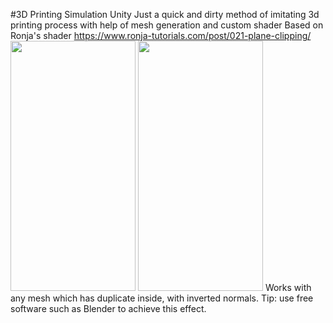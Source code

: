 #3D Printing Simulation Unity
Just a quick and dirty method of imitating 3d printing process with help of mesh generation and custom shader
Based on Ronja's shader https://www.ronja-tutorials.com/post/021-plane-clipping/
<img src="https://user-images.githubusercontent.com/97985323/152024443-90f6a23e-9a2f-4184-af5c-25b192ec7568.png" width="200" height="400" />
<img src="https://user-images.githubusercontent.com/97985323/152024461-b30ec987-6be9-4e26-a19c-0d96d2359374.png" width="200" height="400" />
Works with any mesh which has duplicate inside, with inverted normals. Tip: use free software such as Blender to achieve this effect.
